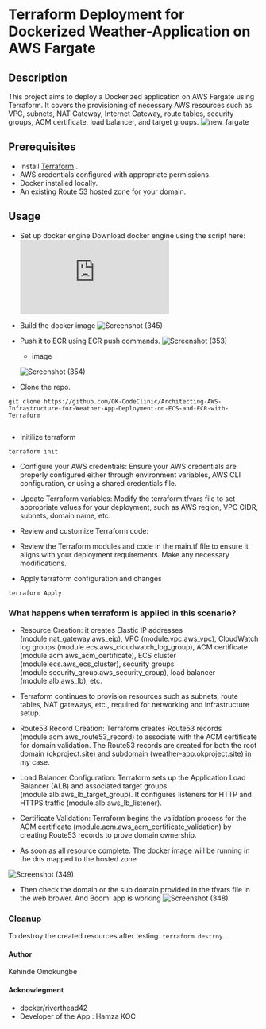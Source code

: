 
# Terraform Deployment for Dockerized Weather-Application on AWS Fargate

## Description
This project aims to deploy a Dockerized application on AWS Fargate using Terraform. It covers the provisioning of necessary AWS resources such as VPC, subnets, NAT Gateway, Internet Gateway, route tables, security groups, ACM certificate, load balancer, and target groups.
![new_fargate](https://github.com/OK-CodeClinic/Terraform-Deployment-for-Dockerized-Weather-Application-on-AWS-ECR-and-ECS-Fargate/assets/100064229/3c991e1d-9e0a-41ff-989d-4e7c42e1e155)


## Prerequisites

- Install [Terraform](https://www.terraform.io/downloads.html) .
- AWS credentials configured with appropriate permissions.
- Docker installed locally.
- An existing Route 53 hosted zone for your domain.


## Usage
- Set up docker engine
  Download docker engine using the script here:![docker](https://github.com/OK-CodeClinic/Terraform-Deployment-for-Dockerized-Weather-Application-on-AWS-ECR-and-ECS-Fargate/blob/main/docker.sh) 
- Build the docker image
![Screenshot (345)](https://github.com/OK-CodeClinic/Terraform-Deployment-for-Dockerized-Weather-Application-on-AWS-ECR-and-ECS-Fargate/assets/100064229/6cbdd034-a5f9-49e6-81d6-98ba469babba)


- Push it to ECR using ECR push commands.
  ![Screenshot (353)](https://github.com/OK-CodeClinic/Terraform-Deployment-for-Dockerized-Weather-Application-on-AWS-ECR-and-ECS-Fargate/assets/100064229/b7f235b4-2d58-499b-9e3d-a904003e8562)

  - image

  ![Screenshot (354)](https://github.com/OK-CodeClinic/Terraform-Deployment-for-Dockerized-Weather-Application-on-AWS-ECR-and-ECS-Fargate/assets/100064229/15d0dae1-9d80-4d5e-b0d6-44be59fbd956)


  
- Clone the repo.
```
git clone https://github.com/OK-CodeClinic/Architecting-AWS-Infrastructure-for-Weather-App-Deployment-on-ECS-and-ECR-with-Terraform


```

- Initilize terraform
```
terraform init
```

- Configure your AWS credentials: Ensure your AWS credentials are properly configured either through environment variables, AWS CLI configuration, or using a shared credentials file.

- Update Terraform variables: Modify the terraform.tfvars file to set appropriate values for your deployment, such as AWS region, VPC CIDR, subnets, domain name, etc.

- Review and customize Terraform code:

- Review the Terraform modules and code in the main.tf file to ensure it aligns with your deployment requirements. Make any necessary modifications.

- Apply terraform configuration and changes
```
terraform Apply
```



### What happens when terraform is applied in this scenario?
- Resource Creation:  it creates Elastic IP addresses (module.nat_gateway.aws_eip), VPC (module.vpc.aws_vpc), CloudWatch log groups (module.ecs.aws_cloudwatch_log_group), ACM certificate (module.acm.aws_acm_certificate), ECS cluster (module.ecs.aws_ecs_cluster), security groups (module.security_group.aws_security_group), load balancer (module.alb.aws_lb), etc.


- Terraform continues to provision resources such as subnets, route tables, NAT gateways, etc., required for networking and infrastructure setup.

- Route53 Record Creation: Terraform creates Route53 records (module.acm.aws_route53_record) to associate with the ACM certificate for domain validation.  The Route53 records are created for both the root domain (okproject.site) and subdomain (weather-app.okproject.site) in my case.

- Load Balancer Configuration: Terraform sets up the Application Load Balancer (ALB) and associated target groups (module.alb.aws_lb_target_group).
It configures listeners for HTTP and HTTPS traffic (module.alb.aws_lb_listener).


- Certificate Validation: Terraform begins the validation process for the ACM certificate (module.acm.aws_acm_certificate_validation) by creating Route53 records to prove domain ownership.

- As soon as all resource complete. The docker image will be running in the dns mapped to the hosted zone

![Screenshot (349)](https://github.com/OK-CodeClinic/Terraform-Deployment-for-Dockerized-Weather-Application-on-AWS-ECR-and-ECS-Fargate/assets/100064229/53e18383-ff86-4205-808b-a409756fcaad)


- Then check the domain or the sub domain provided in the tfvars file in the web brower. And Boom! app is working
  ![Screenshot (348)](https://github.com/OK-CodeClinic/Terraform-Deployment-for-Dockerized-Weather-Application-on-AWS-ECR-and-ECS-Fargate/assets/100064229/359c436f-ada9-455a-b7f8-675e016a4908)



### Cleanup
To destroy the created resources after testing.
``` terraform destroy ```.

#### Author
Kehinde Omokungbe

####  Acknowlegment
- docker/riverthead42
- Developer of the App : Hamza KOC











